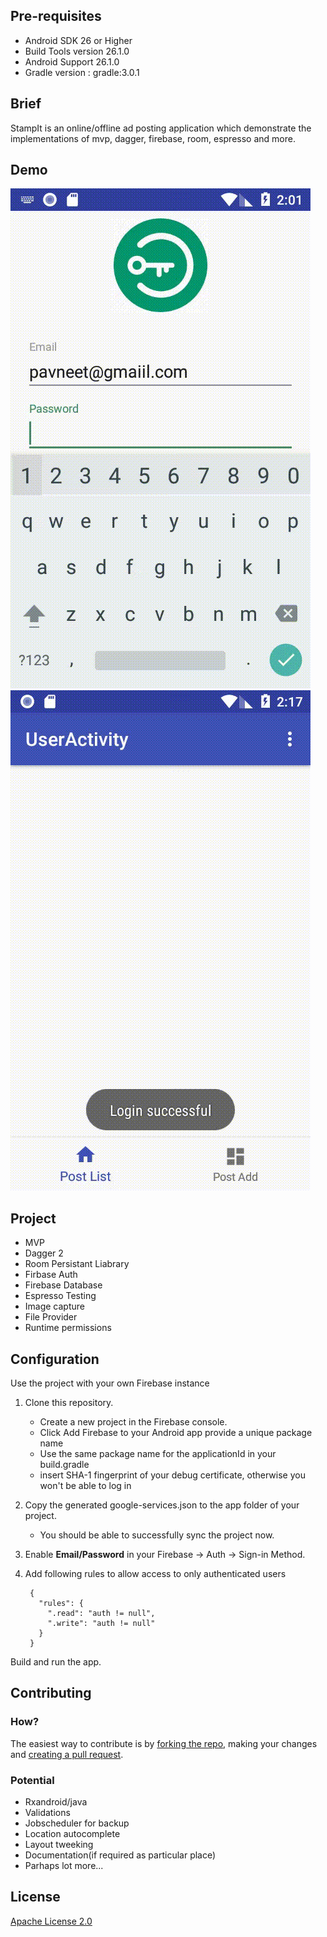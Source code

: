 Pre-requisites
--------------
- Android SDK 26 or Higher
- Build Tools version 26.1.0
- Android Support 26.1.0
- Gradle version : gradle:3.0.1

Brief
-----
StampIt is an online/offline ad posting application
which demonstrate the implementations of mvp, dagger, firebase, room, espresso and more.

Demo
----
![Login and Signup](screenshots/signup_login.gif?raw=true "Login and Signup")
![addItem](screenshots/add_item.gif?raw=true "add item")

Project
-------

- MVP
- Dagger 2
- Room Persistant Liabrary
- Firbase Auth
- Firebase Database
- Espresso Testing
- Image capture
- File Provider
- Runtime permissions

Configuration
-------------
Use the project with your own Firebase instance

1. Clone this repository.
   - Create a new project in the Firebase console.
   - Click Add Firebase to your Android app provide a unique package name
   - Use the same package name for the applicationId in your build.gradle
   - insert SHA-1 fingerprint of your debug certificate, otherwise you won't be able to log in
2. Copy the generated google-services.json to the app folder of your project.
   - You should be able to successfully sync the project now.
3. Enable **Email/Password** in your Firebase -> Auth -> Sign-in Method.
4. Add following rules to allow access to only authenticated users
        
        {
          "rules": {
            ".read": "auth != null",
            ".write": "auth != null"
          }
        }

Build and run the app.


Contributing
---------------------

### How?
The easiest way to contribute is by [forking the repo](https://help.github.com/articles/fork-a-repo/), making your changes and [creating a pull request](https://help.github.com/articles/creating-a-pull-request/).

### Potential
- Rxandroid/java
- Validations
- Jobscheduler for backup
- Location autocomplete
- Layout tweeking
- Documentation(if required as particular place)
- Parhaps lot more...

License
-------
[Apache License 2.0](LICENSE)